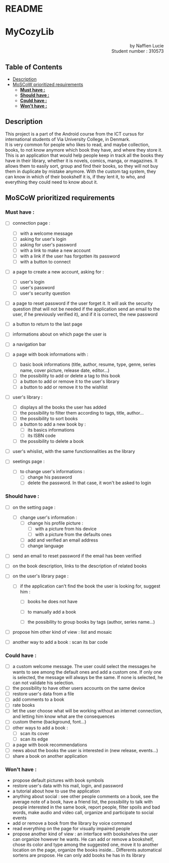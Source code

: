 # README
# MyCozyLib
<div style="text-align: right"> by Naffien Lucie<br>Student number : 310573 </div>

## Table of Contents

  - [Description](#description)
  - [MoSCoW prioritized requirements](#moscow-prioritized-requirements)
    - [**Must have :**](#must-have-)
    - [**Should have :**](#should-have-)
    - [**Could have :**](#could-have-)
    - [**Won't have :**](#wont-have-)

## Description

This project is a part of the Android course from the ICT cursus for international students of Via University College, in Denmark.<br>
It is very common for people who likes to read, and maybe collection, books, to not know anymore which book they have, and where they store it. This is an application that would help people keep in track all the books they have in their library, whether it is novels, comics, manga, or magazines. It allows them to easily sort, group and find their books, so they will not buy them in duplicate by mistake anymore. With the custom tag system, they can know in which of their bookshelf it is, if they lent it, to who, and everything they could need to know about it.

## MoSCoW prioritized requirements

### **Must have :**
- [ ] connection page :
  - [ ] with a welcome message
  - [ ] asking for user's login
  - [ ] asking for user's password
  - [ ] with a link to make a new account
  - [ ] with a link if the user has forgotten its password
  - [ ] with a button to connect

- [ ] a page to create a new account, asking for :
  - [ ] user's login
  - [ ] user's password
  - [ ] user's security question

- [ ] a page to reset password if the user forget it. It will ask the security question (that will not be needed if the application send an email to the user, if he previously verified it), and if it is correct, the new password

- [ ] a button to return to the last page
- [ ] informations about on which page the user is
- [ ] a navigation bar

- [ ] a page with book informations with :
  - [ ] basic book informations (title, author, resume, type, genre, series name, cover picture, release date, editor...)
  - [ ] the possibility to add or delete a tag to this book
  - [ ] a button to add or remove it to the user's library
  - [ ] a button to add or remove it to the wishlist

- [ ] user's library :
  - [ ] displays all the books the user has added
  - [ ] the possibility to filter them according to tags, title, author...
  - [ ] the possibility to sort books
  - [ ] a button to add a new book by :
    - [ ] its basics informations
    - [ ] its ISBN code
  - [ ] the possibility to delete a book

- [ ] user's whislist, with the same functionnalities as the library

- [ ] seetings page :
  - [ ] to change user's informations :
    - [ ] change his password
    - [ ] delete the password. In that case, it won't be asked to login

### **Should have :**
- [ ] on the setting page :
  - [ ] change user's information :
    - [ ] change his profile picture :
      - [ ] with a picture from his device
      - [ ] with a picture from the defaults ones
    - [ ] add and verified an email address
    - [ ] change language

- [ ] send an email to reset password if the email has been verified
- [ ] on the book description, links to the description of related books

- [ ] on the user's library page :
  - [ ] if the application can't find the book the user is looking for, suggest him : 
    - [ ] books he does not have
    - [ ] to manually add a book
    - [ ] the possibility to group books by tags (author, series name...)


- [ ] propose him other kind of view : list and mosaic
- [ ] another way to add a book : scan its bar code

### **Could have :**
- [ ] a custom welcome message. The user could select the messages he wants to see among the default ones and add a custom one. If only one is selected, the message will always be the same. If none is selected, he can not validate his selection.
- [ ] the possibility to have other users accounts on the same device
- [ ] restore user's data from a file
- [ ] add comments to a book
- [ ] rate books
- [ ] let the user choose what will be working without an internet connection, and letting him know what are the consequences
- [ ] custom theme (background, font...)
- [ ] other ways to add a book :
  - [ ] scan its cover
  - [ ] scan its edge
- [ ] a page with book recommendations
- [ ] news about the books the user is interested in (new release, events...)
- [ ] share a book on another application

### **Won't have :**
- propose default pictures with book symbols
- restore user's data with his mail, login, and password
- a tutorial about how to use the application
- anything about social : see other people comments on a book, see the average note of a book, have a friend list, the possibility to talk with people interested in the same book, report people, filter spoils and bad words, make audio and video call, organize and participate to social events
- add or remove a book from the library by voice command
- read everything on the page for visually impaired people 
- propose another kind of view : an interface with bookshelves the user can organize however he wants. He can add or remove a bookshelf, chose its color and type among the suggested one, move it to another location on the page, organize the books inside... Differents automatical sortens are propose. He can only add books he has in its library